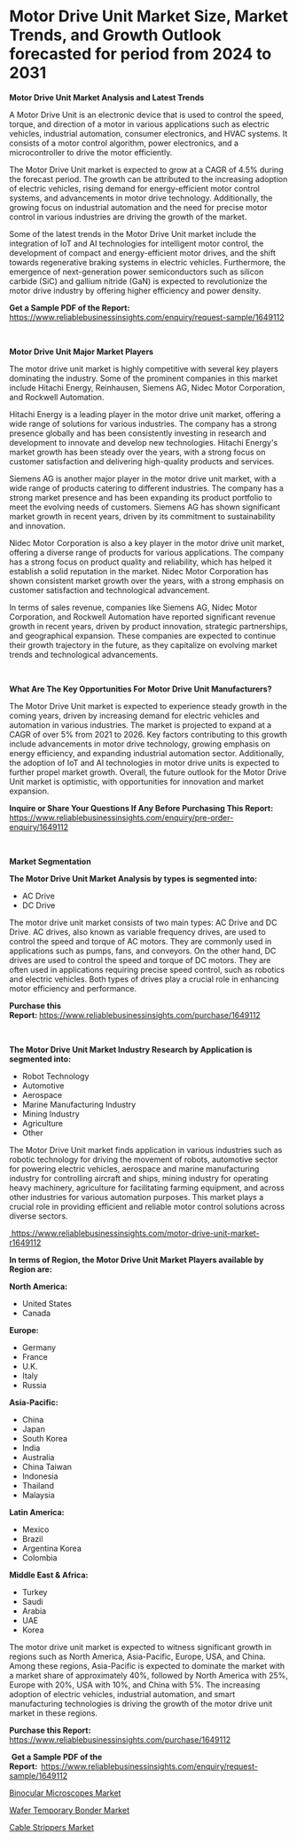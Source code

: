 <p><h1>Motor Drive Unit Market Size, Market Trends, and Growth Outlook forecasted for period from 2024 to 2031</h1></p><p><strong>Motor Drive Unit Market Analysis and Latest Trends</strong></p>
<p><p>A Motor Drive Unit is an electronic device that is used to control the speed, torque, and direction of a motor in various applications such as electric vehicles, industrial automation, consumer electronics, and HVAC systems. It consists of a motor control algorithm, power electronics, and a microcontroller to drive the motor efficiently.</p><p>The Motor Drive Unit market is expected to grow at a CAGR of 4.5% during the forecast period. The growth can be attributed to the increasing adoption of electric vehicles, rising demand for energy-efficient motor control systems, and advancements in motor drive technology. Additionally, the growing focus on industrial automation and the need for precise motor control in various industries are driving the growth of the market.</p><p>Some of the latest trends in the Motor Drive Unit market include the integration of IoT and AI technologies for intelligent motor control, the development of compact and energy-efficient motor drives, and the shift towards regenerative braking systems in electric vehicles. Furthermore, the emergence of next-generation power semiconductors such as silicon carbide (SiC) and gallium nitride (GaN) is expected to revolutionize the motor drive industry by offering higher efficiency and power density.</p></p>
<p><strong>Get a Sample PDF of the Report:&nbsp;</strong> <a href="https://www.reliablebusinessinsights.com/enquiry/request-sample/1649112">https://www.reliablebusinessinsights.com/enquiry/request-sample/1649112</a></p>
<p>&nbsp;</p>
<p><strong>Motor Drive Unit Major Market Players</strong></p>
<p><p>The motor drive unit market is highly competitive with several key players dominating the industry. Some of the prominent companies in this market include Hitachi Energy, Reinhausen, Siemens AG, Nidec Motor Corporation, and Rockwell Automation.</p><p>Hitachi Energy is a leading player in the motor drive unit market, offering a wide range of solutions for various industries. The company has a strong presence globally and has been consistently investing in research and development to innovate and develop new technologies. Hitachi Energy's market growth has been steady over the years, with a strong focus on customer satisfaction and delivering high-quality products and services.</p><p>Siemens AG is another major player in the motor drive unit market, with a wide range of products catering to different industries. The company has a strong market presence and has been expanding its product portfolio to meet the evolving needs of customers. Siemens AG has shown significant market growth in recent years, driven by its commitment to sustainability and innovation.</p><p>Nidec Motor Corporation is also a key player in the motor drive unit market, offering a diverse range of products for various applications. The company has a strong focus on product quality and reliability, which has helped it establish a solid reputation in the market. Nidec Motor Corporation has shown consistent market growth over the years, with a strong emphasis on customer satisfaction and technological advancement.</p><p>In terms of sales revenue, companies like Siemens AG, Nidec Motor Corporation, and Rockwell Automation have reported significant revenue growth in recent years, driven by product innovation, strategic partnerships, and geographical expansion. These companies are expected to continue their growth trajectory in the future, as they capitalize on evolving market trends and technological advancements.</p></p>
<p>&nbsp;</p>
<p><strong>What Are The Key Opportunities For Motor Drive Unit Manufacturers?</strong></p>
<p><p>The Motor Drive Unit market is expected to experience steady growth in the coming years, driven by increasing demand for electric vehicles and automation in various industries. The market is projected to expand at a CAGR of over 5% from 2021 to 2026. Key factors contributing to this growth include advancements in motor drive technology, growing emphasis on energy efficiency, and expanding industrial automation sector. Additionally, the adoption of IoT and AI technologies in motor drive units is expected to further propel market growth. Overall, the future outlook for the Motor Drive Unit market is optimistic, with opportunities for innovation and market expansion.</p></p>
<p><strong>Inquire or Share Your Questions If Any Before Purchasing This Report:</strong> <a href="https://www.reliablebusinessinsights.com/enquiry/pre-order-enquiry/1649112">https://www.reliablebusinessinsights.com/enquiry/pre-order-enquiry/1649112</a></p>
<p>&nbsp;</p>
<p><strong>Market Segmentation</strong></p>
<p><strong>The Motor Drive Unit Market Analysis by types is segmented into:</strong></p>
<p><ul><li>AC Drive</li><li>DC Drive</li></ul></p>
<p><p>The motor drive unit market consists of two main types: AC Drive and DC Drive. AC drives, also known as variable frequency drives, are used to control the speed and torque of AC motors. They are commonly used in applications such as pumps, fans, and conveyors. On the other hand, DC drives are used to control the speed and torque of DC motors. They are often used in applications requiring precise speed control, such as robotics and electric vehicles. Both types of drives play a crucial role in enhancing motor efficiency and performance.</p></p>
<p><strong>Purchase this Report:&nbsp;</strong><a href="https://www.reliablebusinessinsights.com/purchase/1649112">https://www.reliablebusinessinsights.com/purchase/1649112</a></p>
<p>&nbsp;</p>
<p><strong>The Motor Drive Unit Market Industry Research by Application is segmented into:</strong></p>
<p><ul><li>Robot Technology</li><li>Automotive</li><li>Aerospace</li><li>Marine Manufacturing Industry</li><li>Mining Industry</li><li>Agriculture</li><li>Other</li></ul></p>
<p><p>The Motor Drive Unit market finds application in various industries such as robotic technology for driving the movement of robots, automotive sector for powering electric vehicles, aerospace and marine manufacturing industry for controlling aircraft and ships, mining industry for operating heavy machinery, agriculture for facilitating farming equipment, and across other industries for various automation purposes. This market plays a crucial role in providing efficient and reliable motor control solutions across diverse sectors.</p></p>
<p><a href="https://www.reliablebusinessinsights.com/motor-drive-unit-market-r1649112">&nbsp;https://www.reliablebusinessinsights.com/motor-drive-unit-market-r1649112</a></p>
<p><strong>In terms of Region, the Motor Drive Unit Market Players available by Region are:</strong></p>
<p>
    <p> <strong> North America: </strong>
        <ul>
            <li>United States</li>
            <li>Canada</li>
        </ul>
        </p> 
    <p> <strong> Europe: </strong>
        <ul>
            <li>Germany</li>
            <li>France</li>
            <li>U.K.</li>
            <li>Italy</li>
            <li>Russia</li>
        </ul>
        </p> 
    <p> <strong> Asia-Pacific: </strong>
        <ul>
            <li>China</li>
            <li>Japan</li>
            <li>South Korea</li>
            <li>India</li>
            <li>Australia</li>
            <li>China Taiwan</li>
            <li>Indonesia</li>
            <li>Thailand</li>
            <li>Malaysia</li>
        </ul>
        </p> 
    <p> <strong> Latin America: </strong>
        <ul>
            <li>Mexico</li>
            <li>Brazil</li>
            <li>Argentina Korea</li>
            <li>Colombia</li>
        </ul>
        </p> 
    <p> <strong> Middle East & Africa: </strong>
        <ul>
            <li>Turkey</li>
            <li>Saudi</li>
            <li>Arabia</li>
            <li>UAE</li>
            <li>Korea</li>
        </ul>
    </p>
    </p>
<p><p>The motor drive unit market is expected to witness significant growth in regions such as North America, Asia-Pacific, Europe, USA, and China. Among these regions, Asia-Pacific is expected to dominate the market with a market share of approximately 40%, followed by North America with 25%, Europe with 20%, USA with 10%, and China with 5%. The increasing adoption of electric vehicles, industrial automation, and smart manufacturing technologies is driving the growth of the motor drive unit market in these regions.</p></p>
<p><strong>Purchase this Report: </strong><a href="https://www.reliablebusinessinsights.com/purchase/1649112">https://www.reliablebusinessinsights.com/purchase/1649112</a></p>
<p>&nbsp;<strong>Get a Sample PDF of the Report:&nbsp;&nbsp;</strong><a href="https://www.reliablebusinessinsights.com/enquiry/request-sample/1649112">https://www.reliablebusinessinsights.com/enquiry/request-sample/1649112</a></p>
<p><strong></strong></p>
<p><p><a href="https://github.com/Paul14Anderson63/Market-Research-Report-List-4/blob/main/binocular-microscopes-market.md">Binocular Microscopes Market</a></p><p><a href="https://view.publitas.com/reportprime-1/wafer-temporary-bonder-market-research-report-includes-analysis-on-market-size-share-and-growth-rate-at-9-4-cagr-forecasted-from-2024-to-2031/">Wafer Temporary Bonder Market</a></p><p><a href="https://github.com/guneycigdem35/Market-Research-Report-List-4/blob/main/cable-strippers-market.md">Cable Strippers Market</a></p></p>